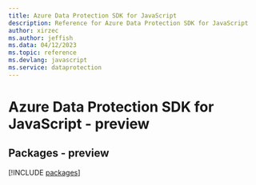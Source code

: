 ```yaml
---
title: Azure Data Protection SDK for JavaScript
description: Reference for Azure Data Protection SDK for JavaScript
author: xirzec
ms.author: jeffish
ms.data: 04/12/2023
ms.topic: reference
ms.devlang: javascript
ms.service: dataprotection
---
```

# Azure Data Protection SDK for JavaScript - preview
## Packages - preview
[!INCLUDE [packages](data-protection-index.md)]